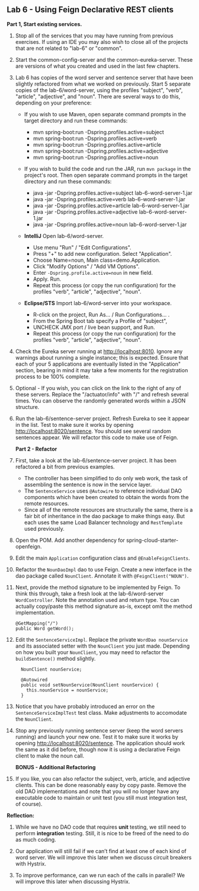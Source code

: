 ## Lab 6 - Using Feign Declarative REST clients

**Part 1, Start existing services.**

1.  Stop all of the services that you may have running from previous exercises. If using an IDE you may also wish to close all of the projects that are not related to "lab-6" or "common".

1.  Start the common-config-server and the common-eureka-server. These are versions of what you created and used in the last few chapters.

1.  Lab 6 has copies of the word server and sentence server that have been slightly refactored from what we worked on previously.  Start 5 separate copies of the lab-6/word-server, using the profiles "subject", "verb", "article", "adjective", and "noun".  There are several ways to do this, depending on your preference:
    - If you wish to use Maven, open separate command prompts in the target directory and run these commands:
      - mvn spring-boot:run -Dspring.profiles.active=subject
      - mvn spring-boot:run -Dspring.profiles.active=verb
      - mvn spring-boot:run -Dspring.profiles.active=article
      - mvn spring-boot:run -Dspring.profiles.active=adjective
      - mvn spring-boot:run -Dspring.profiles.active=noun

    - If you wish to build the code and run the JAR, run `mvn package` in the project's root.  Then open separate command prompts in the target directory and run these commands:
      - java -jar -Dspring.profiles.active=subject   lab-6-word-server-1.jar 
      - java -jar -Dspring.profiles.active=verb      lab-6-word-server-1.jar 
      - java -jar -Dspring.profiles.active=article   lab-6-word-server-1.jar 
      - java -jar -Dspring.profiles.active=adjective lab-6-word-server-1.jar 
      - java -jar -Dspring.profiles.active=noun      lab-6-word-server-1.jar 

    - **IntelliJ** Open lab-6/word-server.  
      * Use menu "Run" / "Edit Configurations".  
      * Press "+" to add new configuration. Select "Application".  
      * Choose Name=noun, Main class=demo.Application.  
      * Click "Modify Options" / "Add VM Options".  
      * Enter `-Dspring.profile.active=noun` in new field.
      * Apply.  Run.  
      * Repeat this process (or copy the run configuration) for the profiles "verb", "article", "adjective", "noun".

    - **Eclipse/STS** Import lab-6/word-server into your workspace.
      * R-click on the project, Run As... / Run Configurations... .
      * From the Spring Boot tab specify a Profile of "subject", 
      * UNCHECK JMX port / live bean support, and Run.  
      * Repeat this process (or copy the run configuration) for the profiles "verb", "article", "adjective", "noun".

1.  Check the Eureka server running at [http://localhost:8010](http://localhost:8010).   Ignore any warnings about running a single instance; this is expected.  Ensure that each of your 5 applications are eventually listed in the "Application" section, bearing in mind it may take a few moments for the registration process to be 100% complete.	

1.  Optional - If you wish, you can click on the link to the right of any of these servers.  Replace the "/actuator/info" with "/" and refresh several times.  You can observe the randomly generated words within a JSON structure.  

1.  Run the lab-6/sentence-server project.  Refresh Eureka to see it appear in the list.  Test to make sure it works by opening [http://localhost:8020/sentence](http://localhost:8020/sentence).  You should see several random sentences appear.  We will refactor this code to make use of Feign.

    **Part 2 - Refactor**

1.  First, take a look at the lab-6/sentence-server project.  It has been refactored a bit from previous examples.  
    * The controller has been simplified to do only web work, the task of assembling the sentence is now in the service layer.  
    * The `SentenceService` uses `@Autowire` to reference individual DAO components which have been created to obtain the words from the remote resources.  
    * Since all of the remote resources are structurally the same, there is a fair bit of inheritance in the dao package to make things easy.  But each uses the same Load Balancer technology and `RestTemplate` used previously.

1.  Open the POM.  Add another dependency for spring-cloud-starter-openfeign.

1.  Edit the main `Application` configuration class and `@EnableFeignClients`.

1.  Refactor the `NounDaoImpl` dao to use Feign.  Create a new interface in the dao package called `NounClient`.  Annotate it with `@FeignClient("NOUN")`.

1.  Next, provide the method signature to be implemented by Feign.  To think this through, take a fresh look at the lab-6/word-server `WordController`.  Note the annotation used and return type.  You can actually copy/paste this method signature as-is, except omit the method implementation.

    ```
    @GetMapping("/")
    public Word getWord();
    ```

1.  Edit the `SentenceServiceImpl`.  Replace the private `WordDao nounService` and its associated setter with the `NounClient` you just made. Depending on how you built your `NounClient`, you may need to refactor the `buildSentence()` method slightly.

    ```
      NounClient nounService;
    ```
    ```
      @Autowired
      public void setNounService(NounClient nounService) {
        this.nounService = nounService;
      }	
    ```

1.  Notice that you have probably introduced an error on the `SentenceServiceImplTest` test class.  Make adjustments to accomodate the `NounClient`.

1.  Stop any previously running sentence server (keep the word servers running) and launch your new one.  Test it to make sure it works by opening [http://localhost:8020/sentence](http://localhost:8020/sentence).  The application should work the same as it did before, though now it is using a declarative Feign client to make the noun call.

    **BONUS - Additional Refactoring**

1. If you like, you can also refactor the subject, verb, article, and adjective clients.  This can be done reasonably easy by copy paste.  Remove the old DAO implementations and note that you will no longer have any executable code to maintain or unit test (you still must integration test, of course).


**Reflection:**

1. While we have no DAO code that requires **unit** testing, we still need to perform **integration** testing.  Still, it is nice to be freed of the need to do as much coding.

2. Our application will still fail if we can’t find at least one of each kind of word server.  We will improve this later when we discuss circuit breakers with Hystrix.

3. To improve performance, can we run each of the calls in parallel?  We will improve this later when discussing Hystrix. 
